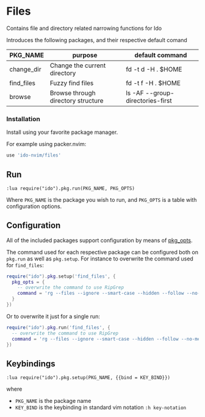# Files
Contains file and directory related narrowing functions for Ido

Introduces the following packages, and their respective default comand

| PKG_NAME   | purpose                              | default command       |
|------------|--------------------------------------|-----------------------|
| change_dir | Change the current directory         | fd -t d -H . $HOME    |
| find_files | Fuzzy find files                     | fd -t f -H . $HOME    |
| browse     | Browse through directory structure   | ls -AF --group-directories-first |

### Installation

Install using your favorite package manager.

For example using packer.nvim:

```lua
use 'ido-nvim/files'
```

## Run
```vim
:lua require("ido").pkg.run(PKG_NAME, PKG_OPTS)
```

Where `PKG_NAME` is the package you wish to run,
and `PKG_OPTS` is a table with configuration options.

## Configuration

All of the included packages support configuration by means of [pkg_opts](https://github.com/ido-nvim/core/blob/main/wiki/packages.md#package-structure).

The command used for each respective package can be configured both on `pkg.run` as well as `pkg.setup`.
For instance to overwrite the command used for `find_files`:

```lua
require("ido").pkg.setup('find_files', {
  pkg_opts = {
    -- overwrite the command to use RipGrep
    command = 'rg --files --ignore --smart-case --hidden --follow --no-messages --ignore-file ~/.gitignore'
  }
})
```

Or to overwrite it just for a single run:

```lua
require("ido").pkg.run('find_files', {
  -- overwrite the command to use RipGrep
  command = 'rg --files --ignore --smart-case --hidden --follow --no-messages --ignore-file ~/.gitignore'
})
```

## Keybindings
```vim
:lua require("ido").pkg.setup(PKG_NAME, {{bind = KEY_BIND}})
```

where
- `PKG_NAME` is the package name
- `KEY_BIND` is the keybinding in standard vim notation `:h key-notation`
